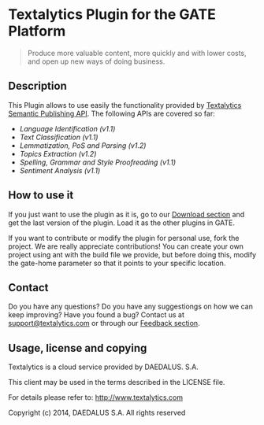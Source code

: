 # Textalytics Plugin for the GATE Platform

> Produce more valuable content, more quickly and with lower costs, and open up new ways of doing business.


## Description
This Plugin allows to use easily the functionality provided by [Textalytics Semantic Publishing API](https://textalytics.com/api-text-analysis-semantic-publishing). The following APIs are covered so far:

  * _Language Identification (v1.1)_
  * _Text Classification (v1.1)_
  * _Lemmatization, PoS and Parsing (v1.2)_
  * _Topics Extraction (v1.2)_
  * _Spelling, Grammar and Style Proofreading (v1.1)_
  * _Sentiment Analysis (v1.1)_

## How to use it
If you just want to use the plugin as it is, go to our [Download section](https://textalytics.com/) and get the last version of the plugin. Load it as the other plugins in GATE.

If you want to contribute or modify the plugin for personal use, fork the project. We are really appreciate contributions! You can create your own project using ant with the build file we provide, but before doing this, modify the gate-home parameter so that it points to your specific location.


## Contact

Do you have any questions? Do you have any suggestiongs on how we can keep improving? Have you found a bug?
Contact us at support@textalytics.com or through our [Feedback section](https://textalytics.com/core/feedback).



## Usage, license and copying

Textalytics is a cloud service provided by DAEDALUS. S.A.

This client may be used in the terms described in the LICENSE file.

For details please refer to: http://www.textalytics.com

Copyright (c) 2014, DAEDALUS S.A. All rights reserved


